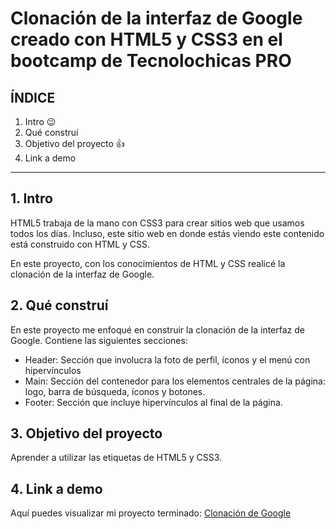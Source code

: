 # Clonación de la interfaz de Google creado con HTML5 y CSS3 en el bootcamp de Tecnolochicas PRO


## ÍNDICE

1. Intro 😉
2. Qué construí 
3. Objetivo del proyecto 👍
4. Link a demo 

****

## 1. Intro 
HTML5 trabaja de la mano con CSS3 para crear sitios web que usamos todos los días. Incluso, este sitio web en donde estás viendo este contenido está construido con HTML y CSS. 

En este proyecto, con los conocimientos de HTML y CSS realicé la clonación de la interfaz de Google. 

## 2. Qué construí 
En este proyecto me enfoqué en construir la clonación de la interfaz de Google. 
Contiene las siguientes secciones: 

- Header: Sección que involucra la foto de perfil, íconos y el menú con hipervínculos 
- Main: Sección del contenedor para los elementos centrales de la página: logo, barra de búsqueda, íconos y botones.
- Footer: Sección que incluye hipervínculos al final de la página. 

## 3. Objetivo del proyecto 
Aprender a utilizar las etiquetas de HTML5 y CSS3. 


## 4. Link a demo 
Aquí puedes visualizar mi proyecto terminado: [Clonación de Google](https://admirable-rolypoly-83c163.netlify.app/)
